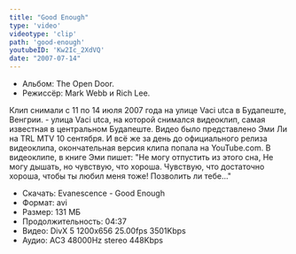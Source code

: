 ```yaml
---
title: "Good Enough"
type: 'video'
videotype: 'clip'
path: 'good-enough'
youtubeID: 'Kw2Ic_2XdVQ'
date: "2007-07-14"
---
```


- Альбом: The Open Door.
- Режиссёр: Mark Webb и Rich Lee.

Клип снимали с 11 по 14 июля 2007 года на улице Vaci utca в Будапеште, Венгрии. - улица Vaci utca, на которой снимался видеоклип, самая известная в центральном Будапеште. Видео было представлено Эми Ли на TRL MTV 10 сентября. И всё же за день до официального релиза видеоклипа, окончательная версия клипа попала на YouTube.com. В видеоклипе, в книге Эми пишет: "Не могу отпустить из этого сна, Не могу дышать, но чувствую, что хороша. Чувствую, что достаточно хороша, чтобы ты любил меня тоже! Позволить ли тебе..."

- Скачать: Evanescence - Good Enough 
- Формат: avi
- Размер: 131 МБ
- Продолжительность: 04:37
- Видео: DivX 5 1200x656 25.00fps 3501Kbps
- Аудио: AC3 48000Hz stereo 448Kbps





